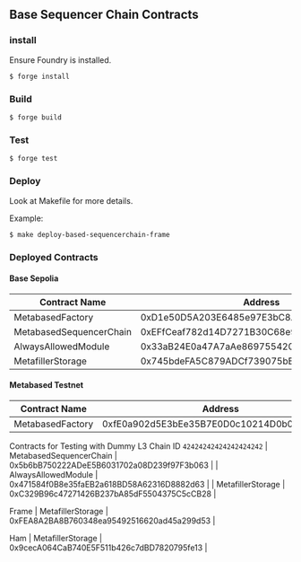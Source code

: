 ## Base Sequencer Chain Contracts

### install

Ensure Foundry is installed.

```shell
$ forge install
```

### Build

```shell
$ forge build
```

### Test

```shell
$ forge test
```

### Deploy

Look at Makefile for more details.

Example:

```shell
$ make deploy-based-sequencerchain-frame
```

### Deployed Contracts

#### Base Sepolia

| Contract Name           | Address                                    |
| ----------------------- | ------------------------------------------ |
| MetabasedFactory        | 0xD1e50D5A203E6485e97E3bC8A951b49aaFC28603 |
| MetabasedSequencerChain | 0xEFfCeaf782d14D7271B30C68e9667cD3B4218553 |
| AlwaysAllowedModule     | 0x33aB24E0a47A7aAe869755420950A6326e3CB9F3 |
| MetafillerStorage       | 0x745bdeFA5C879ADCf739075bB03FD4ecCd03cE22 |

#### Metabased Testnet

| Contract Name    | Address                                    |
| ---------------- | ------------------------------------------ |
| MetabasedFactory | 0xfE0a902d5E3bEe35B7E0D0c10214D0b04947F974 |

Contracts for Testing with Dummy L3 Chain ID `42424242424242424242`
| MetabasedSequencerChain | 0x5b6bB750222ADeE5B6031702a08D239f97F3b063 |
| AlwaysAllowedModule | 0x471584f0B8e35faEB2a618BD58A62316D8882d63 |
| MetafillerStorage | 0xC329B96c47271426B237bA85dF5504375C5cCB28 |

Frame
| MetafillerStorage | 0xFEA8A2BA8B760348ea95492516620ad45a299d53 |

Ham
| MetafillerStorage | 0x9cecA064CaB740E5F511b426c7dBD7820795fe13 |

